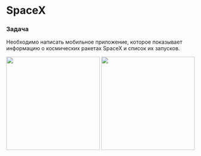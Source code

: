 # SpaceX

### Задача
Необходимо написать мобильное приложение, которое показывает информацию о космических ракетах SpaceX и список их запусков. 

<img src="https://user-images.githubusercontent.com/3718952/164978899-15bfb126-5ddb-4d70-ba4f-f65f2bdf6139.png" width="250"/> <img src="https://user-images.githubusercontent.com/3718952/164978902-04d3300f-ab26-4140-9dd8-07738e12ad9f.png" width="250"/>

